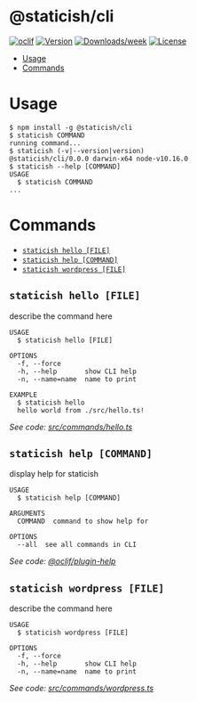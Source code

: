 @staticish/cli
==============



[![oclif](https://img.shields.io/badge/cli-oclif-brightgreen.svg)](https://oclif.io)
[![Version](https://img.shields.io/npm/v/@staticish/cli.svg)](https://npmjs.org/package/@staticish/cli)
[![Downloads/week](https://img.shields.io/npm/dw/@staticish/cli.svg)](https://npmjs.org/package/@staticish/cli)
[![License](https://img.shields.io/npm/l/@staticish/cli.svg)](https://github.com/shelob9/cli/blob/master/package.json)

<!-- toc -->
* [Usage](#usage)
* [Commands](#commands)
<!-- tocstop -->
# Usage
<!-- usage -->
```sh-session
$ npm install -g @staticish/cli
$ staticish COMMAND
running command...
$ staticish (-v|--version|version)
@staticish/cli/0.0.0 darwin-x64 node-v10.16.0
$ staticish --help [COMMAND]
USAGE
  $ staticish COMMAND
...
```
<!-- usagestop -->
# Commands
<!-- commands -->
* [`staticish hello [FILE]`](#staticish-hello-file)
* [`staticish help [COMMAND]`](#staticish-help-command)
* [`staticish wordpress [FILE]`](#staticish-wordpress-file)

## `staticish hello [FILE]`

describe the command here

```
USAGE
  $ staticish hello [FILE]

OPTIONS
  -f, --force
  -h, --help       show CLI help
  -n, --name=name  name to print

EXAMPLE
  $ staticish hello
  hello world from ./src/hello.ts!
```

_See code: [src/commands/hello.ts](https://github.com/shelob9/cli/blob/v0.0.0/src/commands/hello.ts)_

## `staticish help [COMMAND]`

display help for staticish

```
USAGE
  $ staticish help [COMMAND]

ARGUMENTS
  COMMAND  command to show help for

OPTIONS
  --all  see all commands in CLI
```

_See code: [@oclif/plugin-help](https://github.com/oclif/plugin-help/blob/v2.2.1/src/commands/help.ts)_

## `staticish wordpress [FILE]`

describe the command here

```
USAGE
  $ staticish wordpress [FILE]

OPTIONS
  -f, --force
  -h, --help       show CLI help
  -n, --name=name  name to print
```

_See code: [src/commands/wordpress.ts](https://github.com/shelob9/cli/blob/v0.0.0/src/commands/wordpress.ts)_
<!-- commandsstop -->
